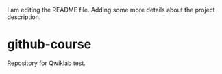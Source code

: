 I am editing the README file. Adding some more details about the project description.

# github-course
Repository for Qwiklab test.
